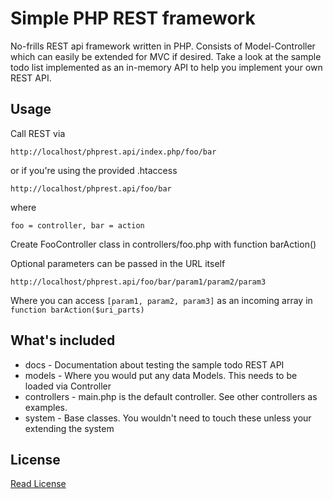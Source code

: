 # Simple PHP REST framework

No-frills REST api framework written in PHP. Consists of Model-Controller which can easily be extended for MVC if desired. Take a look at the sample todo list implemented as an in-memory API to help you implement your own REST API.

## Usage

Call REST via 

```
http://localhost/phprest.api/index.php/foo/bar
```

or if you're using the provided .htaccess

```
http://localhost/phprest.api/foo/bar
```

where

```
foo = controller, bar = action
```

Create FooController class in controllers/foo.php with function barAction()

Optional parameters can be passed in the URL itself

```
http://localhost/phprest.api/foo/bar/param1/param2/param3
```

Where you can access ```[param1, param2, param3]``` as an incoming array in ```function barAction($uri_parts)```

## What's included

* docs - Documentation about testing the sample todo REST API 
* models - Where you would put any data Models. This needs to be loaded via Controller
* controllers - main.php is the default controller. See other controllers as examples.
* system - Base classes. You wouldn't need to touch these unless your extending the system

## License

[Read License](http://www.wtfpl.net/txt/copying)
